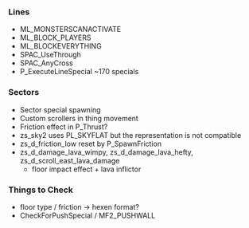 ### Lines
- ML_MONSTERSCANACTIVATE
- ML_BLOCK_PLAYERS
- ML_BLOCKEVERYTHING
- SPAC_UseThrough
- SPAC_AnyCross
- P_ExecuteLineSpecial ~170 specials

### Sectors
- Sector special spawning
- Custom scrollers in thing movement
- Friction effect in P_Thrust?
- zs_sky2 uses PL_SKYFLAT but the representation is not compatible
- zs_d_friction_low reset by P_SpawnFriction
- zs_d_damage_lava_wimpy, zs_d_damage_lava_hefty, zs_d_scroll_east_lava_damage
  - floor impact effect + lava inflictor

### Things to Check
- floor type / friction -> hexen format?
- CheckForPushSpecial / MF2_PUSHWALL

